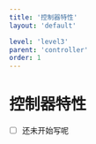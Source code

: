 ```yaml
---
title: '控制器特性'
layout: 'default'

level: 'level3'
parent: 'controller'
order: 1
---
```


# 控制器特性

- [ ] 还未开始写呢
